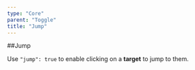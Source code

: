 ```yaml
---
type: "Core"
parent: "Toggle"
title: "Jump"
---
```


##Jump

Use `"jump": true` to enable clicking on a **target** to jump to them.

<demo>
  <demovanilla src="inline/core/toggle/jump">
  </demovanilla>
</demo>
